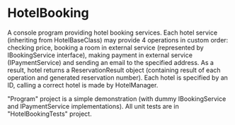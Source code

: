 # HotelBooking

A console program providing hotel booking services. Each hotel service (inheriting from HotelBaseClass) may provide 4 operations in custom order: checking price, booking a room in external service (represented by IBookingService interface), making payment in external service (IPaymentService) and sending an email to the specified address. As a result, hotel returns a ReservationResult object (containing result of each operation and generated reservation number). Each hotel is specified by an ID, calling a correct hotel is made by HotelManager.

"Program" project is a simple demonstration (with dummy IBookingService and IPaymentService implementations). All unit tests are in "HotelBookingTests" project.
